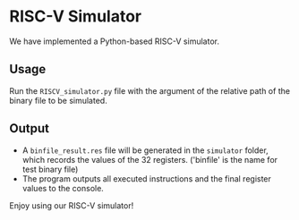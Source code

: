 # RISC-V Simulator

We have implemented a Python-based RISC-V simulator. 

## Usage
Run the `RISCV_simulator.py` file with the argument of the relative path of the binary file to be simulated.

## Output
- A `binfile_result.res` file will be generated in the `simulator` folder, which records the values of the 32 registers. ('binfile' is the name for test binary file)
- The program outputs all executed instructions and the final register values to the console.

Enjoy using our RISC-V simulator!
